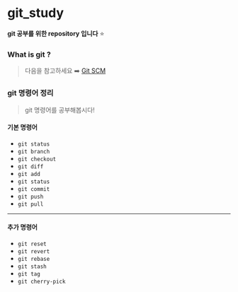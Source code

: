# git_study

**git 공부를 위한 repository 입니다** ⭐️


### What is git ?
> 다음을 참고하세요 ➡️ [Git SCM](https://git-scm.com/)

### git 명령어 정리
> git 명령어를 공부해봅시다!

#### 기본 명령어
- `git status`
- `git branch`
- `git checkout`
- `git diff`
- `git add`
- `git status`
- `git commit`
- `git push`
- `git pull`
--------------
#### 추가 명령어
- `git reset`
- `git revert`
- `git rebase`
- `git stash`
- `git tag`
- `git cherry-pick`
